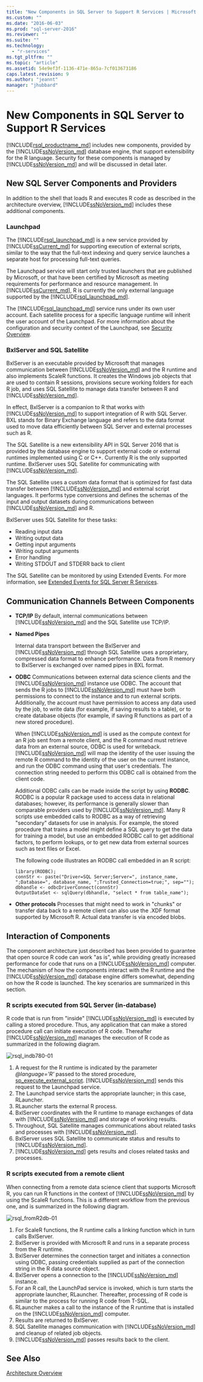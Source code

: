 ```yaml
---
title: "New Components in SQL Server to Support R Services | Microsoft Docs"
ms.custom: ""
ms.date: "2016-06-03"
ms.prod: "sql-server-2016"
ms.reviewer: ""
ms.suite: ""
ms.technology: 
  - "r-services"
ms.tgt_pltfrm: ""
ms.topic: "article"
ms.assetid: 54e9ef3f-1136-471e-865a-7cf013673186
caps.latest.revision: 9
ms.author: "jeannt"
manager: "jhubbard"
---
```

# New Components in SQL Server to Support R Services

[!INCLUDE[rsql_productname_md](../../advanced-analytics/r-services/includes/rsql-productname-md.md)] includes new components, provided by the [!INCLUDE[ssNoVersion_md](../../advanced-analytics/r-services/includes/ssnoversion-md.md)] database engine, that support extensibility for the R language. Security for these components is managed by [!INCLUDE[ssNoVersion_md](../../advanced-analytics/r-services/includes/ssnoversion-md.md)] and will be discussed in detail later.

## New SQL Server Components and Providers

In addition to the shell that loads R and executes R code as described in the architecture overview, [!INCLUDE[ssNoVersion_md](../../advanced-analytics/r-services/includes/ssnoversion-md.md)] includes these additional components.

### **Launchpad** 
  The [!INCLUDE[rsql_launchpad_md](../../advanced-analytics/r-services/includes/rsql-launchpad-md.md)] is a new service provided by [!INCLUDE[ssCurrent_md](../../advanced-analytics/r-services/includes/sscurrent-md.md)] for supporting execution of external scripts, similar to the way that the full-text indexing and query service launches a separate host for processing full-text queries. 
  
  The Launchpad service will start only trusted launchers that are published by Microsoft, or that have been certified by Microsoft as meeting requirements for performance and resource management. In [!INCLUDE[ssCurrent_md](../../advanced-analytics/r-services/includes/sscurrent-md.md)], R is currently the only external language supported by the [!INCLUDE[rsql_launchpad_md](../../advanced-analytics/r-services/includes/rsql-launchpad-md.md)].
  
  The [!INCLUDE[rsql_launchpad_md](../../advanced-analytics/r-services/includes/rsql-launchpad-md.md)] service runs under its own user account. Each satellite process for a specific language runtime will inherit the user account of the Launchpad. For more information about the configuration and security context of the Launchpad, see [Security Overview](../../advanced-analytics/r-services/security-overview-sql-server-r-services.md).

### **BxlServer and SQL Satellite**
  BxlServer is an executable provided by Microsoft that manages communication between [!INCLUDE[ssNoVersion_md](../../advanced-analytics/r-services/includes/ssnoversion-md.md)] and the R runtime and also implements ScaleR functions. It creates the Windows job objects that are used to contain R sessions, provisions secure working folders for each R job, and uses SQL Satellite to manage data transfer between R and [!INCLUDE[ssNoVersion_md](../../advanced-analytics/r-services/includes/ssnoversion-md.md)].  

  In effect, BxlServer is a companion to R that works with [!INCLUDE[ssNoVersion_md](../../advanced-analytics/r-services/includes/ssnoversion-md.md)] to support integration of R with SQL Server. BXL stands for Binary Exchange language and refers to the data format used to move data efficiently between SQL Server and external processes such as R. 

 The SQL Satellite is a new extensibility API in SQL Server 2016 that is provided by the database engine to support external code or external runtimes implemented using C or C++. Currently R is the only supported runtime. BxlServer uses SQL Satellite for communicating with [!INCLUDE[ssNoVersion_md](../../advanced-analytics/r-services/includes/ssnoversion-md.md)].
 
  The SQL Satellite uses a custom data format that is optimized for fast data transfer between [!INCLUDE[ssNoVersion_md](../../advanced-analytics/r-services/includes/ssnoversion-md.md)] and external script languages. It performs type conversions and defines the schemas of the input and output datasets during communications between [!INCLUDE[ssNoVersion_md](../../advanced-analytics/r-services/includes/ssnoversion-md.md)] and R.

  BxlServer uses SQL Satellite for these tasks: 
  - Reading input data
  - Writing output data
  - Getting input arguments
  - Writing output arguments
  - Error handling
  - Writing STDOUT and STDERR back to client

  The SQL Satellite can be monitored by using Extended Events. For more information, see [Extended Events for SQL Server R Services](../../advanced-analytics/r-services/extended-events-for-sql-server-r-services.md).


## Communication Channels Between Components

+ **TCP/IP**
  By default, internal communications between [!INCLUDE[ssNoVersion_md](../../advanced-analytics/r-services/includes/ssnoversion-md.md)] and the SQL Satellite use TCP/IP.

+ **Named Pipes**

  Internal data transport between the BxlServer and [!INCLUDE[ssNoVersion_md](../../advanced-analytics/r-services/includes/ssnoversion-md.md)] through SQL Satellite uses a proprietary, compressed data format to enhance performance. Data from R memory to BxlServer is exchanged over named pipes in BXL format. 
  
+ **ODBC**
  Communications between external data science clients and the [!INCLUDE[ssNoVersion_md](../../advanced-analytics/r-services/includes/ssnoversion-md.md)] instance use ODBC. The account that sends the R jobs to [!INCLUDE[ssNoVersion_md](../../advanced-analytics/r-services/includes/ssnoversion-md.md)] must have both permissions to connect to the instance and to run external scripts. Additionally, the account must have permission to access any data used by the job, to write data (for example, if saving results to a table), or to create database objects (for example, if saving R functions as part of a new stored procedure).

  When [!INCLUDE[ssNoVersion_md](../../advanced-analytics/r-services/includes/ssnoversion-md.md)] is used as the compute context for an R job sent from a remote client, and the R command must retrieve data from an external source, ODBC is used for writeback. [!INCLUDE[ssNoVersion_md](../../advanced-analytics/r-services/includes/ssnoversion-md.md)] will map the identity of the user issuing the remote R command to the identity of the user on the current instance, and run the ODBC command using that user's credentials. The connection string needed to perform this ODBC call is obtained from the client code.
  
  Additional ODBC calls can be made inside the script by using **RODBC**. RODBC is a popular R package used to access data in relational databases; however, its performance is generally slower than comparable providers used by [!INCLUDE[ssNoVersion_md](../../advanced-analytics/r-services/includes/ssnoversion-md.md)]. Many R scripts use embedded calls to RODBC as a way of retrieving "secondary" datasets for use in analysis. For example, the stored procedure that trains a model might define a SQL query to get the data for training a model, but use an embedded RODBC call to get additional factors, to perform lookups, or to get new data from external sources such as text files or Excel.

  The following code illustrates an RODBC call embedded in an R script:
   ~~~~
  library(RODBC);
  connStr <- paste("Driver=SQL Server;Server=", instance_name, ";Database=", database_name, ";Trusted_Connection=true;", sep="");
  dbhandle <- odbcDriverConnect(connStr)
  OutputDataSet <- sqlQuery(dbhandle, "select * from table_name");
  ~~~~

+ **Other protocols**
  Processes that might need to work in "chunks" or transfer data back to a remote client can also use the .XDF format supported by Microsoft R. Actual data transfer is via encoded blobs.

## Interaction of Components

The component architecture just described has been provided to guarantee that open source R code can work "as is", while providing greatly increased performance for code that runs on a [!INCLUDE[ssNoVersion_md](../../advanced-analytics/r-services/includes/ssnoversion-md.md)] computer. The mechanism of how the components interact with the R runtime and the [!INCLUDE[ssNoVersion_md](../../advanced-analytics/r-services/includes/ssnoversion-md.md)] database engine differs somewhat, depending on how the R code is launched. The key scenarios are summarized in this section. 
 
### R scripts executed from SQL Server (in-database)

R code that is run from "inside" [!INCLUDE[ssNoVersion_md](../../advanced-analytics/r-services/includes/ssnoversion-md.md)] is executed by calling a stored procedure. Thus, any application that can make a stored procedure call can initiate execution of R code.  Thereafter [!INCLUDE[ssNoVersion_md](../../advanced-analytics/r-services/includes/ssnoversion-md.md)] manages the execution of R code as summarized in the following diagram.

![rsql_indb780-01](../../advanced-analytics/r-services/media/rsql-indb780-01.png)

1. A request for the R runtime is indicated by the parameter _@language='R'_ passed to the stored procedure, [sp_execute_external_script](../../relational-databases/system-stored-procedures/sp-execute-external-script-transact-sql.md). [!INCLUDE[ssNoVersion_md](../../advanced-analytics/r-services/includes/ssnoversion-md.md)] sends this request to the Launchpad service.
2. The Launchpad service starts the appropriate launcher; in this case, RLauncher.
3. RLauncher starts the external R process.
4. BxlServer coordinates with the R runtime to manage exchanges of data with [!INCLUDE[ssNoVersion_md](../../advanced-analytics/r-services/includes/ssnoversion-md.md)] and storage of working results.
5. Throughout, SQL Satellite manages communications about related tasks and processes with [!INCLUDE[ssNoVersion_md](../../advanced-analytics/r-services/includes/ssnoversion-md.md)].
6. BxlServer uses SQL Satellite to communicate status and results to [!INCLUDE[ssNoVersion_md](../../advanced-analytics/r-services/includes/ssnoversion-md.md)].
7. [!INCLUDE[ssNoVersion_md](../../advanced-analytics/r-services/includes/ssnoversion-md.md)] gets results and closes related tasks and processes. 


### R scripts executed from a remote client

When connecting from a remote data science client that supports Microsoft R, you can run R functions in the context of [!INCLUDE[ssNoVersion_md](../../advanced-analytics/r-services/includes/ssnoversion-md.md)] by using the ScaleR functions. This is a different workflow from the previous one, and is summarized in the following diagram.


![rsql_fromR2db-01](../../advanced-analytics/r-services/media/rsql-fromr2db-01.png)

1. For ScaleR functions, the R runtime calls a linking function which in turn calls BxlServer. 
2. BxlServer is provided with Microsoft R and runs in a separate process from the R runtime.
3. BxlServer determines the connection target and initiates a connection using ODBC, passing credentials supplied as part of the connection string in the R data source object.
4. BxlServer opens a connection to the [!INCLUDE[ssNoVersion_md](../../advanced-analytics/r-services/includes/ssnoversion-md.md)] instance.
5. For an R call, the LaunchPad service is invoked, which is turn starts the appropriate launcher, RLauncher. Thereafter, processing of R code is similar to the process for running R code from T-SQL.
6. RLauncher makes a call to the instance of the R runtime that is installed on the [!INCLUDE[ssNoVersion_md](../../advanced-analytics/r-services/includes/ssnoversion-md.md)] computer. 
7. Results are returned to BxlServer.
8. SQL Satellite manages communication with [!INCLUDE[ssNoVersion_md](../../advanced-analytics/r-services/includes/ssnoversion-md.md)] and cleanup of related job objects.
9. [!INCLUDE[ssNoVersion_md](../../advanced-analytics/r-services/includes/ssnoversion-md.md)] passes results back to the client.

## See Also
[Architecture Overview](../../advanced-analytics/r-services/architecture-overview-sql-server-r-services.md)
